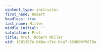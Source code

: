 ```yaml
---
content_type: instructor
first_name: Robert
headless: true
last_name: Miller
middle_initial: ''
salutation: Prof.
title: Prof. Robert Miller
uid: 15d1367e-048a-c7ec-bca7-663806f9679a
---
```

